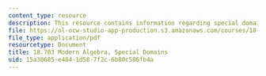 ```yaml
---
content_type: resource
description: This resource contains information regarding special domains.
file: https://ol-ocw-studio-app-production.s3.amazonaws.com/courses/18-703-modern-algebra-spring-2013/15a30685e4841d587f2c6b80c586fb4a_MIT18_703S13_pra_l_19.pdf
file_type: application/pdf
resourcetype: Document
title: 18.703 Modern Algebra, Special Domains
uid: 15a30685-e484-1d58-7f2c-6b80c586fb4a
---
```

